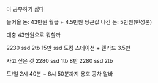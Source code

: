 아 공부하기 싫다

들어올 돈: 43만원 월급 + 4.5만원 당근값
나간 돈: 5만원(민성론)

대충 43만원으로 뭐할까

2230 ssd 2tb 15만
ssd 도킹 스테이션 + 랜카드 3.5만

사고 싶은 것
2280 ssd 1tb 8만
2280 ssd 2tb 






토/일 2시 40분 ~ 6시 50분까지 용호 공차 알바